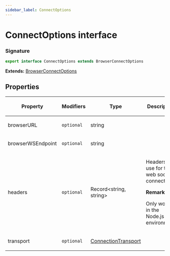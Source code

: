```yaml
---
sidebar_label: ConnectOptions
---
```


# ConnectOptions interface

### Signature

```typescript
export interface ConnectOptions extends BrowserConnectOptions
```

**Extends:** [BrowserConnectOptions](./puppeteer.browserconnectoptions.md)

## Properties

<table><thead><tr><th>

Property

</th><th>

Modifiers

</th><th>

Type

</th><th>

Description

</th><th>

Default

</th></tr></thead>
<tbody><tr><td>

<span id="browserurl">browserURL</span>

</td><td>

`optional`

</td><td>

string

</td><td>

</td><td>

</td></tr>
<tr><td>

<span id="browserwsendpoint">browserWSEndpoint</span>

</td><td>

`optional`

</td><td>

string

</td><td>

</td><td>

</td></tr>
<tr><td>

<span id="headers">headers</span>

</td><td>

`optional`

</td><td>

Record&lt;string, string&gt;

</td><td>

Headers to use for the web socket connection.

**Remarks:**

Only works in the Node.js environment.

</td><td>

</td></tr>
<tr><td>

<span id="transport">transport</span>

</td><td>

`optional`

</td><td>

[ConnectionTransport](./puppeteer.connectiontransport.md)

</td><td>

</td><td>

</td></tr>
</tbody></table>
